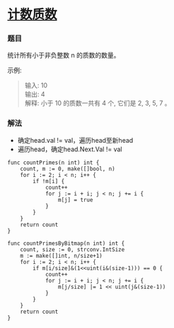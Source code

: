 # [计数质数](https://leetcode-cn.com/problems/count-primes/)

### 题目

统计所有小于非负整数 n 的质数的数量。

示例:

>输入: 10  
输出: 4  
解释: 小于 10 的质数一共有 4 个, 它们是 2, 3, 5, 7 。

### 解法

* 确定head.val != val，遍历head至新head
* 遍历head，确定head.Next.Val != val

```
func countPrimes(n int) int {
	count, m := 0, make([]bool, n)
	for i := 2; i < n; i++ {
		if !m[i] {
			count++
			for j := i + i; j < n; j += i {
				m[j] = true
			}
		}
	}
	return count
}

func countPrimesByBitmap(n int) int {
	count, size := 0, strconv.IntSize
	m := make([]int, n/size+1)
	for i := 2; i < n; i++ {
		if m[i/size]&(1<<uint(i&(size-1))) == 0 {
			count++
			for j := i + i; j < n; j += i {
				m[j/size] |= 1 << uint(j&(size-1))
			}
		}
	}
	return count
}
```
